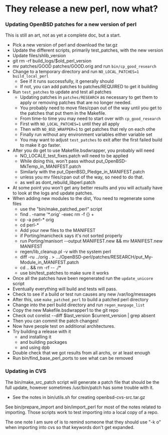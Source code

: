 # They release a new perl, now what?

### Updating OpenBSD patches for a new version of perl

This is still an art, not as yet a complete doc, but a start.

* Pick a new version of perl and download the tar.gz
* Update the different scripts, primarily test_patches, with the new version
* Update files/shlib_version
* git rm -rf build_logs/$old_perl_version
* mv patches/GOOD patches/GOOD.orig and run `bin/cp_good_research`
* Change to a temporary directory and run `NO_LOCAL_PATCHES=1 build_local_perl`
  * See if it runs successfully, it generally should
  * If not, you can add patches to patches/REQUIRED to get it building
* Run `test_patches` to update and test all patches
  * Updating patches in `patches/RESEARCH` as necessary to get them to apply
    or removing patches that are no longer needed.
  * You probably need to move files/cpan out of the way until you get to
    the patches that put them in the Makefile.
  * From time-to time you may need to start over with `cp_good_research`
  * First with `NO_LOCAL_PATCHES=1` until they all apply
  * Then with `NO_BSD_WRAPPER=1` to get patches that rely on each othe
  * Finally run without any environment variables either variable set
  * You may want to adjust `test_patches` to exit after the first
    failed build to make it go faster.
* After you do get to use Makefile.bsdwrapper, you probably will need
    * NO_LOCALE_test_fixes.patch will need to be applied
    * While doing this, won't pass without put_OpenBSD-MkTemp_in_MANIFEST.patch
    * Similarly with the put_OpenBSD_Pledge_in_MANIFEST.patch
    * unless you mv files/cpan out of the way, so need to do that.
    * as well as dont_rebuild_libperl.patch
* At some point you won't get any better results and you will actually have to
  look at the logs and update patches.
* When adding new modules to the dist, You need to regenerate some files
  * use the "bin/make_patched_perl" script
  * find . -name '*.orig' -exec rm -f {} +
  * cp -a perl-* orig
  * cd perl-*
  * Add your new files to the MANIFEST
  * if Porting/manicheck says it's not sorted properly
  * run Porting/manisort --output MANIFEST.new && mv MANIFEST.new MANIFEST
  * regen/lib_cleanup.pl -v with the system perl
  * diff -ru ../orig . > .../OpenBSD-perl/patches/RESEARCH/put_My-Module_in_MANIFEST.patch
  * cd .. && rm -rf -- ./*
  * use bin/test_patches to make sure it works
* Once all the patches have been regenerated run the `update_unicore` script
* Eventually everything will build and tests will pass.
* Check to see if a build or test run causes any new /var/log/messages
* After this, use `make_patched_perl` to build a patched perl directory
* Change into the perl build directory and run `regen_manpage_list`
* Copy the new Makefile.bsdwrapper1 to the git repo
* Check out corelist --diff $last_version $current_version | grep absent
* Then you can commit the patch changes!
* Now have people test on additional architectures.
* Try building a release with it
    * and installing it
    * and building packages
    * and using dpb
* Double check that we got results from all archs, or at least enough
* Run bin/find_base_perl_ports to see what can be removed

### Updating in CVS
The bin/make_src_patch script will generate a patch file that should be
the full update, however sometimes /usr/bin/patch has some trouble with it.
* See the notes in bin/utils.sh for creating openbsd-cvs-src.tar.gz

See bin/prepare_import and bin/import_perl
for most of the notes related to importing.
Those scripts work to test importing into a local copy of a repo.

The one note I am sure of is to remind someone that they should use "-k o"
when importing into cvs so that keywords don't get expanded.
